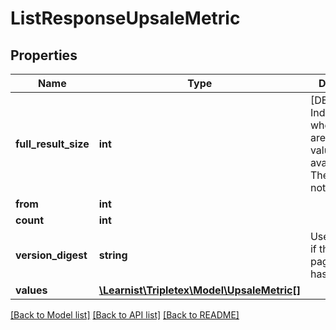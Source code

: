 # ListResponseUpsaleMetric

## Properties
Name | Type | Description | Notes
------------ | ------------- | ------------- | -------------
**full_result_size** | **int** | [DEPRECATED] Indicates whether there are more values available. Note: The value is not exact | [optional] 
**from** | **int** |  | [optional] 
**count** | **int** |  | [optional] 
**version_digest** | **string** | Used to know if the paginated list has changed. | [optional] 
**values** | [**\Learnist\Tripletex\Model\UpsaleMetric[]**](UpsaleMetric.md) |  | [optional] 

[[Back to Model list]](../../README.md#documentation-for-models) [[Back to API list]](../../README.md#documentation-for-api-endpoints) [[Back to README]](../../README.md)

